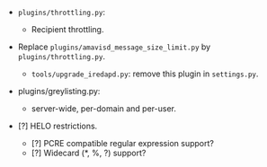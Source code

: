 * `plugins/throttling.py`:

    * Recipient throttling.

* Replace `plugins/amavisd_message_size_limit.py` by `plugins/throttling.py`.

    * `tools/upgrade_iredapd.py`: remove this plugin in `settings.py`.

* plugins/greylisting.py:

    * server-wide, per-domain and per-user.

* [?] HELO restrictions.

    * [?] PCRE compatible regular expression support?
    * [?] Widecard (*, %, ?) support?
